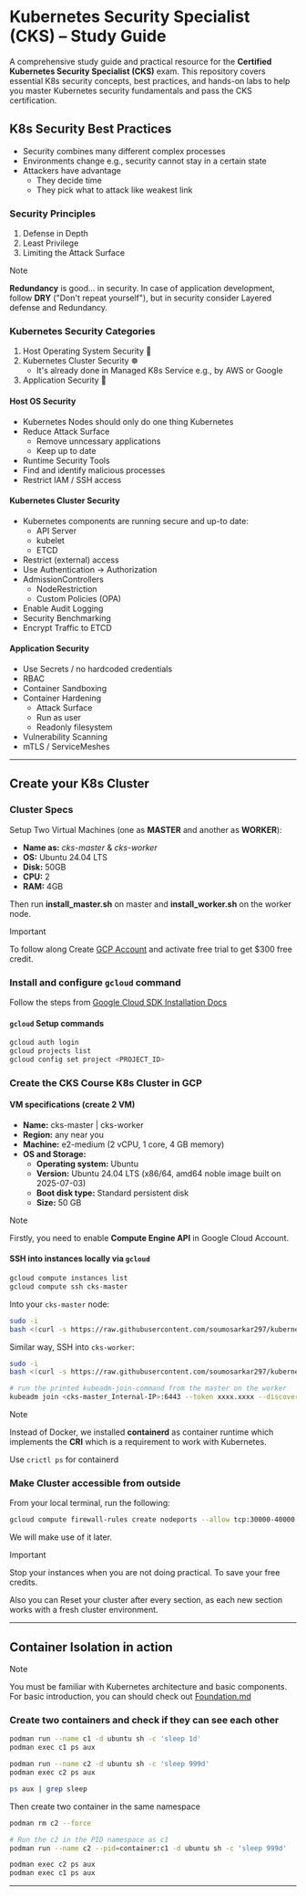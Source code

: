 # Kubernetes Security Specialist (CKS) – Study Guide

A comprehensive study guide and practical resource for the **Certified Kubernetes Security Specialist (CKS)** exam. This repository covers essential K8s security concepts, best practices, and hands-on labs to help you master Kubernetes security fundamentals and pass the CKS certification.

## K8s Security Best Practices

- Security combines many different complex processes
- Environments change e.g., security cannot stay in a certain state
- Attackers have advantage
  - They decide time
  - They pick what to attack like weakest link

### Security Principles

1. Defense in Depth
2. Least Privilege
3. Limiting the Attack Surface

> [!Note]
> **Redundancy** is good... in security. In case of application development, follow **DRY** ("Don't repeat yourself"), but in security consider Layered defense and Redundancy.

### Kubernetes Security Categories

1. Host Operating System Security 🐧
2. Kubernetes Cluster Security ☸️
    - It's already done in Managed K8s Service e.g., by AWS or Google
3. Application Security 🐳

#### Host OS Security

- Kubernetes Nodes should only do one thing Kubernetes
- Reduce Attack Surface
  - Remove unncessary applications
  - Keep up to date
- Runtime Security Tools
- Find and identify malicious processes
- Restrict IAM / SSH access

#### Kubernetes Cluster Security

- Kubernetes components are running secure and up-to date:
  - API Server
  - kubelet
  - ETCD
- Restrict (external) access
- Use Authentication → Authorization
- AdmissionControllers
  - NodeRestriction
  - Custom Policies (OPA)
- Enable Audit Logging
- Security Benchmarking
- Encrypt Traffic to ETCD

#### Application Security

- Use Secrets / no hardcoded credentials
- RBAC
- Container Sandboxing
- Container Hardening
  - Attack Surface
  - Run as user
  - Readonly filesystem
- Vulnerability Scanning
- mTLS / ServiceMeshes

---

## Create your K8s Cluster

### Cluster Specs

Setup Two Virtual Machines (one as **MASTER** and another as **WORKER**):

- **Name as:** *cks-master* & *cks-worker*
- **OS:** Ubuntu 24.04 LTS
- **Disk:** 50GB
- **CPU:** 2
- **RAM:** 4GB

Then run **install_master.sh** on master and **install_worker.sh** on the worker node.

> [!Important]
> To follow along Create [GCP Account](https://console.cloud.google.com/) and activate free trial to get $300 free credit.

### Install and configure `gcloud` command

Follow the steps from [Google Cloud SDK Installation Docs](https://cloud.google.com/sdk/docs/install)

#### `gcloud` Setup commands

```bash
gcloud auth login
gcloud projects list
gcloud config set project <PROJECT_ID>
```

### Create the CKS Course K8s Cluster in GCP

#### VM specifications (create 2 VM)

- **Name:** cks-master | cks-worker
- **Region:** any near you
- **Machine:** e2-medium (2 vCPU, 1 core, 4 GB memory)
- **OS and Storage:**
  - **Operating system:** Ubuntu
  - **Version:** Ubuntu 24.04 LTS (x86/64, amd64 noble image built on 2025-07-03)
  - **Boot disk type:** Standard persistent disk
  - **Size:** 50 GB

> [!Note]
> Firstly, you need to enable **Compute Engine API** in Google Cloud Account.

#### SSH into instances locally via `gcloud`

```bash
gcloud compute instances list
gcloud compute ssh cks-master
```

Into your `cks-master` node:

```bash
sudo -i
bash <(curl -s https://raw.githubusercontent.com/soumosarkar297/kubernetes-security-guide/main/cluster-setup/scripts/install_master.sh)
```

Similar way, SSH into `cks-worker`:

```bash
sudo -i
bash <(curl -s https://raw.githubusercontent.com/soumosarkar297/kubernetes-security-guide/main/cluster-setup/scripts/install_worker.sh)

# run the printed kubeadm-join-command from the master on the worker
kubeadm join <cks-master_Internal-IP>:6443 --token xxxx.xxxx --discovery-token-ca-cert-hash sha256:xxxx
```

> [!Note]
> Instead of Docker, we installed **containerd** as container runtime which implements the **CRI** which is a requirement to work with Kubernetes.
>
> Use `crictl ps` for containerd

### Make Cluster accessible from outside

From your local terminal, run the following:

```bash
gcloud compute firewall-rules create nodeports --allow tcp:30000-40000
```

We will make use of it later.

> [!Important]
> Stop your instances when you are not doing practical. To save your free credits.
>
> Also you can Reset your cluster after every section, as each new section works with a fresh cluster environment.

---

## Container Isolation in action

> [!Note]
> You must be familiar with Kubernetes architecture and basic components. For basic introduction, you can should check out [Foundation.md](./Foundation.md)

### Create two containers and check if they can see each other

```bash
podman run --name c1 -d ubuntu sh -c 'sleep 1d'
podman exec c1 ps aux

podman run --name c2 -d ubuntu sh -c 'sleep 999d'
podman exec c2 ps aux

ps aux | grep sleep
```

Then create two container in the same namespace

```bash
podman rm c2 --force

# Run the c2 in the PID namespace as c1
podman run --name c2 --pid=container:c1 -d ubuntu sh -c 'sleep 999d'

podman exec c2 ps aux
podman exec c1 ps aux
```

---
